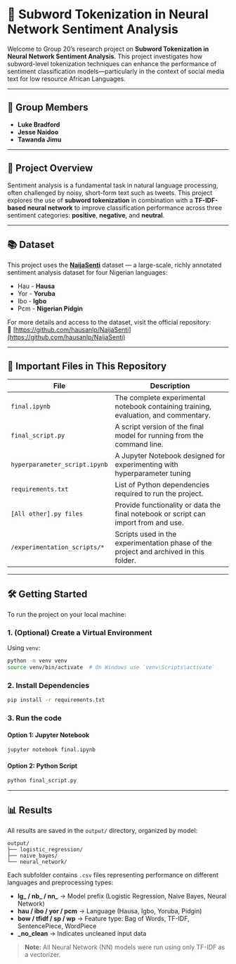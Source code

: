 # 📘 Subword Tokenization in Neural Network Sentiment Analysis

Welcome to Group 20’s research project on **Subword Tokenization in Neural Network Sentiment Analysis**. This project investigates how subword-level tokenization techniques can enhance the performance of sentiment classification models—particularly in the context of social media text for low resource African Languages.

---

## 👥 Group Members

- **Luke Bradford**
- **Jesse Naidoo**
- **Tawanda Jimu**

---

## 🧪 Project Overview

Sentiment analysis is a fundamental task in natural language processing, often challenged by noisy, short-form text such as tweets. This project explores the use of **subword tokenization** in combination with a **TF-IDF-based neural network** to improve classification performance across three sentiment categories: **positive**, **negative**, and **neutral**.

---


## 📚 Dataset

This project uses the **[NaijaSenti](https://github.com/hausanlp/NaijaSenti)** dataset — a large-scale, richly annotated sentiment analysis dataset for four Nigerian languages:

- Hau - **Hausa**
- Yor - **Yoruba**
- Ibo -  **Igbo**
- Pcm -  **Nigerian Pidgin**

For more details and access to the dataset, visit the official repository:  
🔗 [https://github.com/hausanlp/NaijaSenti](https://github.com/hausanlp/NaijaSenti)

--- 

## 📂 Important Files in This Repository

| File | Description |
|------|-------------|
| `final.ipynb` | The complete experimental notebook containing training, evaluation, and commentary. |
| `final_script.py` | A script version of the final model for running from the command line. |
| `hyperparameter_script.ipynb` | A Jupyter Notebook designed for experimenting with hyperparameter tuning |
| `requirements.txt` | List of Python dependencies required to run the project. |
| `[All other].py files` | Provide functionality or data the final notebook or script can import from and use. |
| `/experimentation_scripts/*` | Scripts used in the experimentation phase of the project and archived in this folder. |
---

## 🛠️ Getting Started

To run the project on your local machine:

### 1. (Optional) Create a Virtual Environment

Using `venv`:

```bash
python -m venv venv
source venv/bin/activate  # On Windows use `venv\Scripts\activate`
```
### 2. Install Dependencies

```bash
pip install -r requirements.txt
```

### 3. Run the code

#### Option 1: Jupyter Notebook

```bash
jupyter notebook final.ipynb
```
#### Option 2: Python Script

```bash
python final_script.py
```

---

## 📊 Results

All results are saved in the `output/` directory, organized by model:

```
output/
├── logistic_regression/
├── naive_bayes/
└── neural_network/
```

Each subfolder contains `.csv` files representing performance on different languages and preprocessing types:

- **lg_ / nb_ / nn_** → Model prefix (Logistic Regression, Naive Bayes, Neural Network)
- **hau / ibo / yor / pcm** → Language (Hausa, Igbo, Yoruba, Pidgin)
- **bow / tfidf / sp / wp** → Feature type: Bag of Words, TF-IDF, SentencePiece, WordPiece
- **_no_clean** → Indicates uncleaned input data

> **Note:** All Neural Network (NN) models were run using only TF-IDF as a vectorizer.